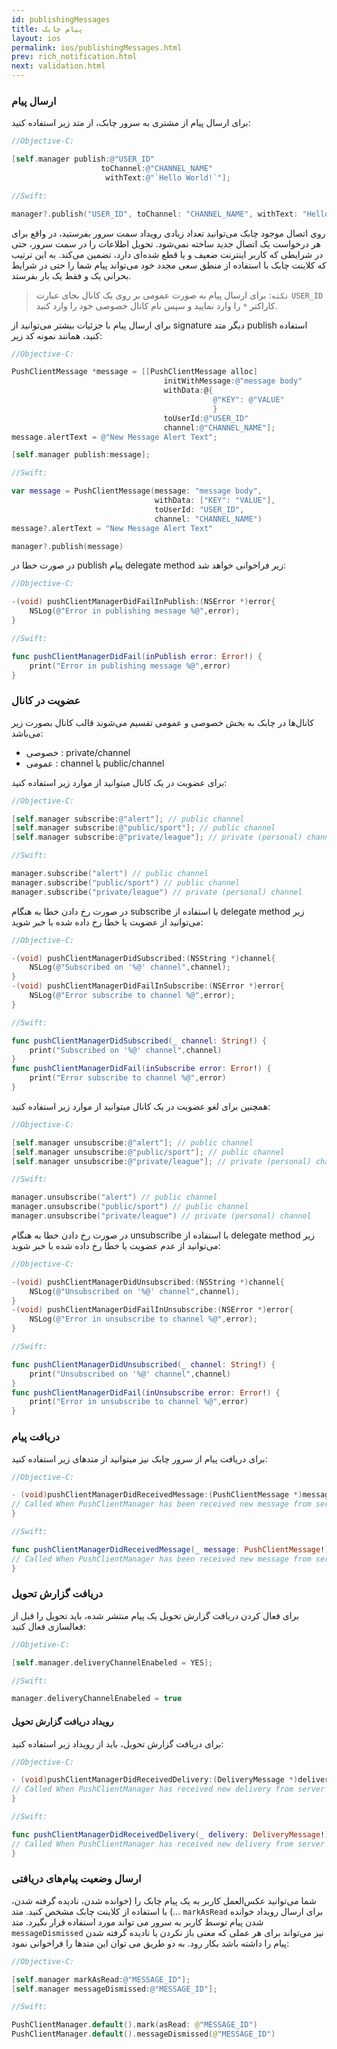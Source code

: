 ```yaml
---
id: publishingMessages
title: پیام چابک
layout: ios
permalink: ios/publishingMessages.html
prev: rich_notification.html
next: validation.html
---
```


### ارسال پیام

برای ارسال پیام از مشتری به سرور چابک، از متد زیر استفاده کنید:

```objectivec
//Objective-C:

[self.manager publish:@"USER_ID"
                    toChannel:@"CHANNEL_NAME"
                     withText:@"`Hello World!`"];
```

```swift
//Swift:

manager?.publish("USER_ID", toChannel: "CHANNEL_NAME", withText: "Hello World!")
```

روی اتصال موجود چابک می‌توانید تعداد زیادی رویداد سمت سرور بفرستید، در واقع برای هر درخواست یک اتصال جدید ساخته نمی‌شود. تحویل اطلاعات را در سمت سرور، حتی در شرایطی که کاربر اینترنت ضعیف و یا قطع شده‌ای دارد، تضمین می‌کند. به این ترتیب که کلاینت چابک با استفاده از منطق سعی مجدد خود می‌تواند پیام‌ شما را حتی در شرایط بحرانی یک و فقط یک بار بفرستد.

> `نکته`: برای ارسال پیام به صورت عمومی بر روی یک کانال بجای عبارت `USER_ID` کاراکتر `*` را وارد نمایید و سپس نام کانال خصوصی خود را وارد کنید.

برای ارسال پیام با جزئیات بیشتر می‌توانید از signature دیگر متد publish استفاده کنید، همانند نمونه کد زیر:

```objectivec
//Objective-C:

PushClientMessage *message = [[PushClientMessage alloc]
                                  initWithMessage:@"message body"
                                  withData:@{
                                             @"KEY": @"VALUE"
                                             }
                                  toUserId:@"USER_ID"
                                  channel:@"CHANNEL_NAME"];
message.alertText = @"New Message Alert Text";

[self.manager publish:message];
```

```swift
//Swift:

var message = PushClientMessage(message: "message body",
                                withData: ["KEY": "VALUE"],
                                toUserId: "USER_ID",
                                channel: "CHANNEL_NAME")
message?.alertText = "New Message Alert Text"

manager?.publish(message)
```

در صورت خطا در publish پیام delegate method زیر فراخوانی خواهد شد:

```objectivec
//Objective-C:

-(void) pushClientManagerDidFailInPublish:(NSError *)error{
    NSLog(@"Error in publishing message %@",error);
}
```

``` swift
//Swift:

func pushClientManagerDidFail(inPublish error: Error!) {
	print("Error in publishing message %@",error)
}
```

### عضویت در کانال

کانال‌ها در چابک به بخش خصوصی و عمومی تقسیم می‌شوند قالب کانال بصورت زیر می‌باشد:

- خصوصی : private/channel
- عمومی : channel یا public/channel

برای عضویت در یک کانال میتوانید از موارد زیر استفاده کنید:

```objectivec
//Objective-C:

[self.manager subscribe:@"alert"]; // public channel
[self.manager subscribe:@"public/sport"]; // public channel
[self.manager subscribe:@"private/league"]; // private (personal) channel
```

```swift
//Swift:

manager.subscribe("alert") // public channel
manager.subscribe("public/sport") // public channel
manager.subscribe("private/league") // private (personal) channel
```

در صورت رخ دادن خطا به هنگام subscribe با استفاده از delegate method زیر می‌توانید از عضویت یا خطا رخ داده شده با خبر شوید:

```objectivec
//Objective-C:

-(void) pushClientManagerDidSubscribed:(NSString *)channel{
    NSLog(@"Subscribed on '%@' channel",channel);
}
-(void) pushClientManagerDidFailInSubscribe:(NSError *)error{
    NSLog(@"Error subscribe to channel %@",error);
}
```

``` swift
//Swift:

func pushClientManagerDidSubscribed(_ channel: String!) {
	print("Subscribed on '%@' channel",channel)
}
func pushClientManagerDidFail(inSubscribe error: Error!) {
	print("Error subscribe to channel %@",error)
}
```

همچنین برای لغو عضویت در یک کانال میتوانید از موارد زیر استفاده کنید:

```objectivec
//Objective-C:

[self.manager unsubscribe:@"alert"]; // public channel
[self.manager unsubscribe:@"public/sport"]; // public channel
[self.manager unsubscribe:@"private/league"]; // private (personal) channel
```

```swift
//Swift:

manager.unsubscribe("alert") // public channel
manager.unsubscribe("public/sport") // public channel
manager.unsubscribe("private/league") // private (personal) channel
```

در صورت رخ دادن خطا به هنگام unsubscribe با استفاده از delegate method زیر می‌توانید از عدم عضویت یا خطا رخ داده شده با خبر شوید:

```objectivec
//Objective-C:

-(void) pushClientManagerDidUnsubscribed:(NSString *)channel{
    NSLog(@"Unsubscribed on '%@' channel",channel);
}
-(void) pushClientManagerDidFailInUnsubscribe:(NSError *)error{
    NSLog(@"Error in unsubscribe to channel %@",error);
}
```

```swift
//Swift:

func pushClientManagerDidUnsubscribed(_ channel: String!) {
	print("Unsubscribed on '%@' channel",channel)
}
func pushClientManagerDidFail(inUnsubscribe error: Error!) {
	print("Error in unsubscribe to channel %@",error)
}
```

### دریافت پیام

برای دریافت پیام از سرور چابک نیز میتوانید از متدهای زیر استفاده کنید:

```objectivec
//Objective-C:

- (void)pushClientManagerDidReceivedMessage:(PushClientMessage *)message{
// Called When PushClientManager has been received new message from server
}
```
```swift
//Swift:

func pushClientManagerDidReceivedMessage(_ message: PushClientMessage!) {
// Called When PushClientManager has been received new message from server
}
```

### دریافت گزارش تحویل

برای فعال کردن دریافت گزارش تحویل یک پیام منتشر شده، باید تحویل را قبل از فعالسازی فعال کنید: 

```objectivec
//Objetive-C: 

[self.manager.deliveryChannelEnabeled = YES]; 
```
```swift
//Swift: 

manager.deliveryChannelEnabeled = true 
```

#### رویداد دریافت گزارش تحویل

برای دریافت گزارش تحویل، باید از رویداد زیر استفاده کنید:

```objectivec
//Objective-C:

- (void)pushClientManagerDidReceivedDelivery:(DeliveryMessage *)delivery{
// Called When PushClientManager has received new delivery from server
}
```
```swift
//Swift:

func pushClientManagerDidReceivedDelivery(_ delivery: DeliveryMessage!) {
// Called When PushClientManager has received new delivery from server
}
```


### ارسال وضعیت پیام‌های دریافتی

شما می‌توانید عکس‌العمل کاربر به یک پیام چابک را (خوانده شدن، نادیده گرفته شدن، ...) با استفاده از کلاینت چابک مشخص کنید. 
متد `markAsRead` برای ارسال رویداد خوانده شدن پیام توسط کاربر به سرور می تواند مورد استفاده قرار بگیرد. 
متد `messageDismissed` نیز می‌تواند برای هر عملی که معنی باز نکردن یا نادیده گرفته شدن پیام را داشته باشد بکار رود. به دو طریق می توان این متدها را فراخوانی نمود:

```objectivec
//Objective-C:

[self.manager markAsRead:@"MESSAGE_ID"];
[self.manager messageDismissed:@"MESSAGE_ID"];

```
```swift
//Swift:

PushClientManager.default().mark(asRead: @"MESSAGE_ID")
PushClientManager.default().messageDismissed(@"MESSAGE_ID")

```

